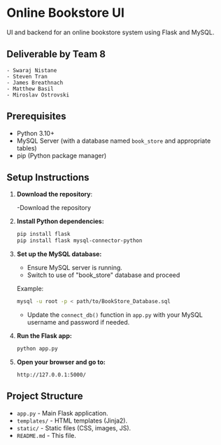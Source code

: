 # Online Bookstore UI

UI and backend for an online bookstore system using Flask and MySQL.

## Deliverable by Team 8

    - Swaraj Nistane
    - Steven Tran
    - James Breathnach
    - Matthew Basil
    - Miroslav Ostrovski
    
## Prerequisites

- Python 3.10+
- MySQL Server (with a database named `book_store` and appropriate tables)
- pip (Python package manager)

## Setup Instructions

1. **Download the repository**:

   -Download the repository 

2. **Install Python dependencies:**

   ```sh
   pip install flask
   pip install flask mysql-connector-python
   ```

3. **Set up the MySQL database:**

   - Ensure MySQL server is running.
   - Switch to use of "book_store" database and proceed

   Example:
   ```sh
   mysql -u root -p < path/to/BookStore_Database.sql
   ```

   - Update the `connect_db()` function in `app.py` with your MySQL username and password if needed.

4. **Run the Flask app:**

   ```sh
   python app.py
   ```

5. **Open your browser and go to:**

   ```
   http://127.0.0.1:5000/
   ```

## Project Structure

- `app.py` - Main Flask application.
- `templates/` - HTML templates (Jinja2).
- `static/` - Static files (CSS, images, JS).
- `README.md` - This file.
